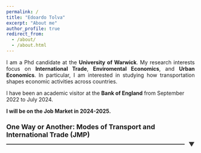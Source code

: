 ```yaml
---
permalink: /
title: "Edoardo Tolva"
excerpt: "About me"
author_profile: true
redirect_from: 
  - /about/
  - /about.html
---
```


<div style="text-align: justify;">
I am a Phd candidate at the <b>University of Warwick</b>. My research interests focus on <b>International Trade</b>, <b>Enviromental Economics</b>, and <b>Urban Economics</b>. In particular, I am interested in studying how transportation shapes economic activities across countries. 
</div>

I have been an academic visitor at the <b>Bank of England</b> from September 2022 to July 2024.  

<b> I will be on the Job Market in 2024-2025. </b> 

<h3 class="expandable-header">
    <span class="header-text">One Way or Another: Modes of Transport and International Trade (JMP) </span>
    <span class="line-container">
        <span class="line"></span>
        <span class="arrow">&#x25BC;</span>
    </span>
</h3>
<div style="text-align: justify;" class="expandable-section">
The transportation sector is the backbone of international trade and has faced multiple disruptions in recent years. I study the substitutability between different transport modes (such as air and ocean shipping) and how mode-specific trade cost shocks affect international trade flows. I use the closure of Russian airspace in 2022 as an exogenous change in transport costs to provide novel estimates of the elasticity of substitution between transport modes. To quantify the importance of this margin of adjustment in equilibrium, I develop a Ricardian model of international trade with multiple transport modes. Higher trade costs are endogenously mitigated by a shift to relatively cheaper transport modes, thereby dampening the impact of the shock. However, endogenous congestion forces limit the ability to fully substitute. I apply this framework to quantify the effects of recent shocks to the transport sector, such as the closure of the Suez Canal. I find that transport mode substitution reduces welfare losses by 6% relative to a non- substitution scenario. However, this substitutability also has potential negative consequences for the carbon footprint of international trade. Compared to a no-substitution scenario, higher maritime transport costs lead to increased carbon emissions due to substitution toward more carbon-intensive air transport
<b><i>Draft coming soon</i></b> 
</div>

<style>
    .expandable-header {
    display: flex;
    flex-direction: column;
    cursor: pointer;
    margin-bottom: 10px;
    #padding-left: 10px; /*eliminate indent to the left*/
    transition: color 0.3s ease;
}

.header-text {
    font-size: 18px;
    color: $dark-gray; /* Adjust this color to match your site's text color */
    margin-bottom: 5px;
}

.line-container {
    display: flex;
    align-items: center;
    justify-content: space-between;
    width: 100%;
}

.line {
    flex-grow: 1;
    height: 2px;
    background-color: #333; /* Adjust color as needed */
    margin-right: 10px;
}

.arrow {
    font-size: 16px;
    color:#333; /* Adjust color as needed */
    transition: transform 0.3s ease;
}

.expandable-header:hover .arrow {
    color: #0056b3;
}

.expandable-section {
    display: none;
    margin-top: 10px;
    padding: 10px;
    background-color: #fef8f8;
  font-size: 14px;
    # border-left: 4px solid #007BFF;
    transition: max-height 0.3s ease;
    overflow: hidden;
}

.expandable-section.show {
    display: block;
}

.expandable-header.show .arrow {
    transform: rotate(180deg);
}
</style>

<script>
    document.addEventListener("DOMContentLoaded", function() {
        var headers = document.querySelectorAll('.expandable-header');
        headers.forEach(function(header) {
            header.addEventListener('click', function() {
                var section = header.nextElementSibling;
                var arrow = header.querySelector('.arrow');
                if (section.classList.contains('show')) {
                    section.classList.remove('show');
                    header.classList.remove('show');
                } else {
                    section.classList.add('show');
                    header.classList.add('show');
                }
            });
        });
    });
</script>






